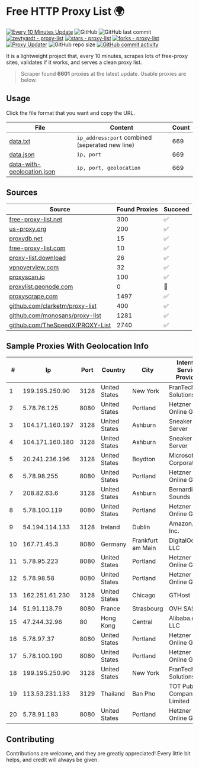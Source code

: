 
# Free HTTP Proxy List 🌍

[![Every 10 Minutes Update](https://github.com/mertguvencli/http-proxy-list/actions/workflows/main.yml/badge.svg?branch=main)](https://github.com/mertguvencli/http-proxy-list/actions/workflows/main.yml)
![GitHub](https://img.shields.io/github/license/mertguvencli/http-proxy-list)
![GitHub last commit](https://img.shields.io/github/last-commit/mertguvencli/http-proxy-list)
[![zevtyardt - proxy-list](https://img.shields.io/static/v1?label=zevtyardt&message=proxy-list&color=blue&logo=github)](https://github.com/zevtyardt/proxy-list "Go to GitHub repo")
[![stars - proxy-list](https://img.shields.io/github/stars/zevtyardt/proxy-list?style=social)](https://github.com/zevtyardt/proxy-list)
[![forks - proxy-list](https://img.shields.io/github/forks/zevtyardt/proxy-list?style=social)](https://github.com/zevtyardt/proxy-list)
[![Proxy Updater](https://github.com/zevtyardt/proxy-list/workflows/Proxy%20Updater/badge.svg)](https://github.com/zevtyardt/proxy-list/actions?query=workflow:"Proxy+Updater")
![GitHub repo size](https://img.shields.io/github/repo-size/zevtyardt/proxy-list)
[![GitHub commit activity](https://img.shields.io/github/commit-activity/m/zevtyardt/proxy-list?logo=commits)](https://github.com/zevtyardt/proxy-list/commits/main)

It is a lightweight project that, every 10 minutes, scrapes lots of free-proxy sites, validates if it works, and serves a clean proxy list.

> Scraper found **6601** proxies at the latest update. Usable proxies are below.

## Usage

Click the file format that you want and copy the URL.

|File|Content|Count|
|----|-------|-----|
|[data.txt](https://raw.githubusercontent.com/mertguvencli/http-proxy-list/main/proxy-list/data.txt)|`ip_address:port` combined (seperated new line)|669|
|[data.json](https://raw.githubusercontent.com/mertguvencli/http-proxy-list/main/proxy-list/data.json)|`ip, port`|669|
|[data-with-geolocation.json](https://raw.githubusercontent.com/mertguvencli/http-proxy-list/main/proxy-list/data-with-geolocation.json)|`ip, port, geolocation`|669|

## Sources

|Source|Found Proxies|Succeed|
|------|-------------|-------|
|[free-proxy-list.net](https://free-proxy-list.net)|300|✅|
|[us-proxy.org](https://www.us-proxy.org)|200|✅|
|[proxydb.net](http://proxydb.net)|15|✅|
|[free-proxy-list.com](https://free-proxy-list.com/?page=&port=&type%5B%5D=http&type%5B%5D=https&up_time=0&search=Search)|10|✅|
|[proxy-list.download](https://www.proxy-list.download/HTTP)|26|✅|
|[vpnoverview.com](https://vpnoverview.com/privacy/anonymous-browsing/free-proxy-servers)|32|✅|
|[proxyscan.io](https://www.proxyscan.io)|100|✅|
|[proxylist.geonode.com](https://proxylist.geonode.com/api/proxy-list?limit=300&page=1&sort_by=lastChecked&sort_type=desc&protocols=http,https)|0|🚫|
|[proxyscrape.com](https://api.proxyscrape.com/v2/?request=displayproxies&protocol=http&timeout=10000&country=all&ssl=all&anonymity=all)|1497|✅|
|[github.com/clarketm/proxy-list](https://raw.githubusercontent.com/clarketm/proxy-list/master/proxy-list-raw.txt)|400|✅|
|[github.com/monosans/proxy-list](https://raw.githubusercontent.com/monosans/proxy-list/main/proxies/http.txt)|1281|✅|
|[github.com/TheSpeedX/PROXY-List](https://raw.githubusercontent.com/TheSpeedX/PROXY-List/master/http.txt)|2740|✅|


## Sample Proxies With Geolocation Info

|#|Ip|Port|Country|City|Internet Service Provider|
|-|--|----|-------|----|-------------------------|
|1|199.195.250.90|3128|United States|New York|FranTech Solutions|
|2|5.78.76.125|8080|United States|Portland|Hetzner Online GmbH|
|3|104.171.160.197|3128|United States|Ashburn|Sneaker Server|
|4|104.171.160.180|3128|United States|Ashburn|Sneaker Server|
|5|20.241.236.196|3128|United States|Boydton|Microsoft Corporation|
|6|5.78.98.255|8080|United States|Portland|Hetzner Online GmbH|
|7|208.82.63.6|3128|United States|Ashburn|Bernardi Sounds|
|8|5.78.100.119|8080|United States|Portland|Hetzner Online GmbH|
|9|54.194.114.133|3128|Ireland|Dublin|Amazon.com, Inc.|
|10|167.71.45.3|8080|Germany|Frankfurt am Main|DigitalOcean, LLC|
|11|5.78.95.223|8080|United States|Portland|Hetzner Online GmbH|
|12|5.78.98.58|8080|United States|Portland|Hetzner Online GmbH|
|13|162.251.61.230|3128|United States|Chicago|GTHost|
|14|51.91.118.79|8080|France|Strasbourg|OVH SAS|
|15|47.244.32.96|80|Hong Kong|Central|Alibaba.com LLC|
|16|5.78.97.37|8080|United States|Portland|Hetzner Online GmbH|
|17|5.78.100.190|8080|United States|Portland|Hetzner Online GmbH|
|18|199.195.250.90|3128|United States|New York|FranTech Solutions|
|19|113.53.231.133|3129|Thailand|Ban Pho|TOT Public Company Limited|
|20|5.78.91.183|8080|United States|Portland|Hetzner Online GmbH|



## Contributing

Contributions are welcome, and they are greatly appreciated! Every
little bit helps, and credit will always be given.

